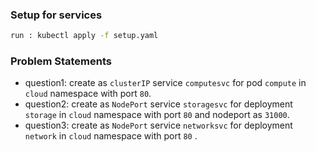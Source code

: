 ### Setup for services
```sh
run : kubectl apply -f setup.yaml
```

### Problem Statements

- question1: create as ```clusterIP``` service ``` computesvc ``` for  pod ``` compute ``` in ``` cloud ``` namespace with port ``` 80 ```.
- question2: create as ```NodePort``` service ``` storagesvc ``` for  deployment ``` storage ``` in ``` cloud ``` namespace with port ``` 80 ``` and nodeport as ``` 31000 ```.
- question3: create as ```NodePort``` service ``` networksvc ``` for  deployment ``` network ``` in ``` cloud ``` namespace with port ``` 80 ``` .

